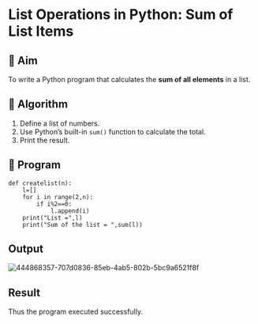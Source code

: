 # List Operations in Python: Sum of List Items

## 🎯 Aim
To write a Python program that calculates the **sum of all elements** in a list.

## 🧠 Algorithm
1. Define a list of numbers.
2. Use Python’s built-in `sum()` function to calculate the total.
3. Print the result.

## 🧾 Program
```
def createlist(n):
    l=[]
    for i in range(2,n):
        if i%2==0:
            l.append(i)
    print("List =",l)
    print("Sum of the list = ",sum(l))

```
## Output
![444868357-707d0836-85eb-4ab5-802b-5bc9a6521f8f](https://github.com/user-attachments/assets/fa81b263-752d-443f-9280-77481df2e42b)


## Result
Thus the program executed successfully.
